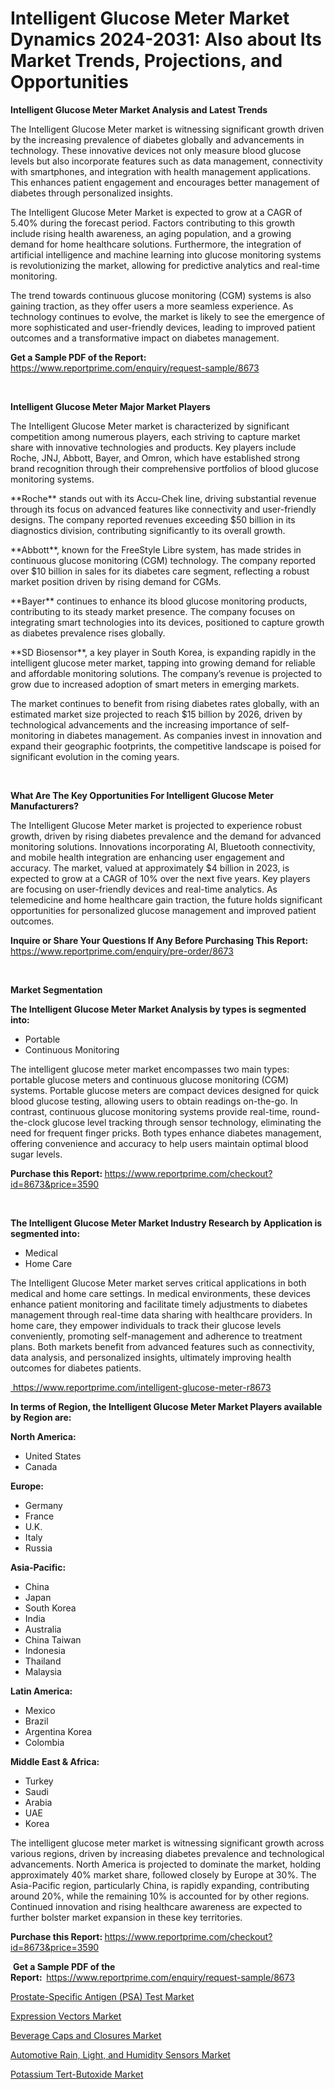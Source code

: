 <p><h1>Intelligent Glucose Meter Market Dynamics 2024-2031: Also about Its Market Trends, Projections, and Opportunities</h1></p><p><strong>Intelligent Glucose Meter Market Analysis and Latest Trends</strong></p>
<p><p>The Intelligent Glucose Meter market is witnessing significant growth driven by the increasing prevalence of diabetes globally and advancements in technology. These innovative devices not only measure blood glucose levels but also incorporate features such as data management, connectivity with smartphones, and integration with health management applications. This enhances patient engagement and encourages better management of diabetes through personalized insights.</p><p>The Intelligent Glucose Meter Market is expected to grow at a CAGR of 5.40% during the forecast period. Factors contributing to this growth include rising health awareness, an aging population, and a growing demand for home healthcare solutions. Furthermore, the integration of artificial intelligence and machine learning into glucose monitoring systems is revolutionizing the market, allowing for predictive analytics and real-time monitoring. </p><p>The trend towards continuous glucose monitoring (CGM) systems is also gaining traction, as they offer users a more seamless experience. As technology continues to evolve, the market is likely to see the emergence of more sophisticated and user-friendly devices, leading to improved patient outcomes and a transformative impact on diabetes management.</p></p>
<p><strong>Get a Sample PDF of the Report:&nbsp;</strong> <a href="https://www.reportprime.com/enquiry/request-sample/8673">https://www.reportprime.com/enquiry/request-sample/8673</a></p>
<p>&nbsp;</p>
<p><strong>Intelligent Glucose Meter Major Market Players</strong></p>
<p><p>The Intelligent Glucose Meter market is characterized by significant competition among numerous players, each striving to capture market share with innovative technologies and products. Key players include Roche, JNJ, Abbott, Bayer, and Omron, which have established strong brand recognition through their comprehensive portfolios of blood glucose monitoring systems.</p><p>**Roche** stands out with its Accu-Chek line, driving substantial revenue through its focus on advanced features like connectivity and user-friendly designs. The company reported revenues exceeding $50 billion in its diagnostics division, contributing significantly to its overall growth.</p><p>**Abbott**, known for the FreeStyle Libre system, has made strides in continuous glucose monitoring (CGM) technology. The company reported over $10 billion in sales for its diabetes care segment, reflecting a robust market position driven by rising demand for CGMs.</p><p>**Bayer** continues to enhance its blood glucose monitoring products, contributing to its steady market presence. The company focuses on integrating smart technologies into its devices, positioned to capture growth as diabetes prevalence rises globally.</p><p>**SD Biosensor**, a key player in South Korea, is expanding rapidly in the intelligent glucose meter market, tapping into growing demand for reliable and affordable monitoring solutions. The company’s revenue is projected to grow due to increased adoption of smart meters in emerging markets.</p><p>The market continues to benefit from rising diabetes rates globally, with an estimated market size projected to reach $15 billion by 2026, driven by technological advancements and the increasing importance of self-monitoring in diabetes management. As companies invest in innovation and expand their geographic footprints, the competitive landscape is poised for significant evolution in the coming years.</p></p>
<p>&nbsp;</p>
<p><strong>What Are The Key Opportunities For Intelligent Glucose Meter Manufacturers?</strong></p>
<p><p>The Intelligent Glucose Meter market is projected to experience robust growth, driven by rising diabetes prevalence and the demand for advanced monitoring solutions. Innovations incorporating AI, Bluetooth connectivity, and mobile health integration are enhancing user engagement and accuracy. The market, valued at approximately $4 billion in 2023, is expected to grow at a CAGR of 10% over the next five years. Key players are focusing on user-friendly devices and real-time analytics. As telemedicine and home healthcare gain traction, the future holds significant opportunities for personalized glucose management and improved patient outcomes.</p></p>
<p><strong>Inquire or Share Your Questions If Any Before Purchasing This Report:</strong> <a href="https://www.reportprime.com/enquiry/pre-order/8673">https://www.reportprime.com/enquiry/pre-order/8673</a></p>
<p>&nbsp;</p>
<p><strong>Market Segmentation</strong></p>
<p><strong>The Intelligent Glucose Meter Market Analysis by types is segmented into:</strong></p>
<p><ul><li>Portable</li><li>Continuous Monitoring</li></ul></p>
<p><p>The intelligent glucose meter market encompasses two main types: portable glucose meters and continuous glucose monitoring (CGM) systems. Portable glucose meters are compact devices designed for quick blood glucose testing, allowing users to obtain readings on-the-go. In contrast, continuous glucose monitoring systems provide real-time, round-the-clock glucose level tracking through sensor technology, eliminating the need for frequent finger pricks. Both types enhance diabetes management, offering convenience and accuracy to help users maintain optimal blood sugar levels.</p></p>
<p><strong>Purchase this Report:&nbsp;</strong><a href="https://www.reportprime.com/checkout?id=8673&price=3590">https://www.reportprime.com/checkout?id=8673&price=3590</a></p>
<p>&nbsp;</p>
<p><strong>The Intelligent Glucose Meter Market Industry Research by Application is segmented into:</strong></p>
<p><ul><li>Medical</li><li>Home Care</li></ul></p>
<p><p>The Intelligent Glucose Meter market serves critical applications in both medical and home care settings. In medical environments, these devices enhance patient monitoring and facilitate timely adjustments to diabetes management through real-time data sharing with healthcare providers. In home care, they empower individuals to track their glucose levels conveniently, promoting self-management and adherence to treatment plans. Both markets benefit from advanced features such as connectivity, data analysis, and personalized insights, ultimately improving health outcomes for diabetes patients.</p></p>
<p><a href="https://www.reportprime.com/intelligent-glucose-meter-r8673">&nbsp;https://www.reportprime.com/intelligent-glucose-meter-r8673</a></p>
<p><strong>In terms of Region, the Intelligent Glucose Meter Market Players available by Region are:</strong></p>
<p>
    <p> <strong> North America: </strong>
        <ul>
            <li>United States</li>
            <li>Canada</li>
        </ul>
        </p> 
    <p> <strong> Europe: </strong>
        <ul>
            <li>Germany</li>
            <li>France</li>
            <li>U.K.</li>
            <li>Italy</li>
            <li>Russia</li>
        </ul>
        </p> 
    <p> <strong> Asia-Pacific: </strong>
        <ul>
            <li>China</li>
            <li>Japan</li>
            <li>South Korea</li>
            <li>India</li>
            <li>Australia</li>
            <li>China Taiwan</li>
            <li>Indonesia</li>
            <li>Thailand</li>
            <li>Malaysia</li>
        </ul>
        </p> 
    <p> <strong> Latin America: </strong>
        <ul>
            <li>Mexico</li>
            <li>Brazil</li>
            <li>Argentina Korea</li>
            <li>Colombia</li>
        </ul>
        </p> 
    <p> <strong> Middle East & Africa: </strong>
        <ul>
            <li>Turkey</li>
            <li>Saudi</li>
            <li>Arabia</li>
            <li>UAE</li>
            <li>Korea</li>
        </ul>
    </p>
    </p>
<p><p>The intelligent glucose meter market is witnessing significant growth across various regions, driven by increasing diabetes prevalence and technological advancements. North America is projected to dominate the market, holding approximately 40% market share, followed closely by Europe at 30%. The Asia-Pacific region, particularly China, is rapidly expanding, contributing around 20%, while the remaining 10% is accounted for by other regions. Continued innovation and rising healthcare awareness are expected to further bolster market expansion in these key territories.</p></p>
<p><strong>Purchase this Report: </strong><a href="https://www.reportprime.com/checkout?id=8673&price=3590">https://www.reportprime.com/checkout?id=8673&price=3590</a></p>
<p>&nbsp;<strong>Get a Sample PDF of the Report:&nbsp;&nbsp;</strong><a href="https://www.reportprime.com/enquiry/request-sample/8673">https://www.reportprime.com/enquiry/request-sample/8673</a></p>
<p><strong></strong></p>
<p><p><a href="https://issuu.com/reportprime-2/docs/prostate-specific-antigen-psa-test-_d0def1ce7a5501">Prostate-Specific Antigen (PSA) Test Market</a></p><p><a href="https://www.linkedin.com/pulse/expression-vectors-market-growth-outlook-from-2024-2031-ydmme?trackingId=Mbhb3HCXTAGZ32CUB2fbkg%3D%3D">Expression Vectors Market</a></p><p><a href="https://medium.com/@eloisadavis25/the-market-study-covers-the-beverage-caps-and-closures-market-across-various-segments-39cfeb4e3fa1">Beverage Caps and Closures Market</a></p><p><a href="https://issuu.com/reportprime-2/docs/automotive-rain-light-and-humidity-_6a2170bbe7c2c9">Automotive Rain, Light, and Humidity Sensors Market</a></p><p><a href="https://medium.com/@javooyce546456/the-comprehensive-potassium-tert-butoxide-market-research-report-is-essential-for-understanding-16ea61bb45c0">Potassium Tert-Butoxide Market</a></p></p>